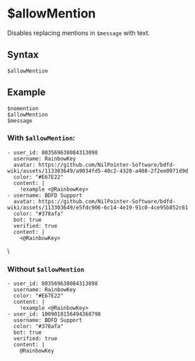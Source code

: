 # $allowMention
Disables replacing mentions in `$message` with text. 

## Syntax
```
$allowMention
```

## Example
```
$nomention
$allowMention
$message
```

### With `$allowMention`:
```discord yaml
- user_id: 803569638084313098
  username: RainbowKey
  avatar: https://github.com/NilPointer-Software/bdfd-wiki/assets/113303649/a9034fd5-40c2-4320-a408-2f2ee0071d9d
  color: "#E67E22"
  content: |
    !example <@RainbowKey>
- username: BDFD Support
  avatar: https://github.com/NilPointer-Software/bdfd-wiki/assets/113303649/e5fdc906-6c14-4e19-91c0-4ce95b852c61
  color: "#378afa"
  bot: true
  verified: true
  content: |
    <@RainbowKey>
```
\
### Without `$allowMention`
```discord yaml
- user_id: 803569638084313098
  username: RainbowKey
  color: "#E67E22"
  content: |
    !example <@RainbowKey>
- user_id: 1009018156494368798
  username: BDFD Support
  color: "#378afa"
  bot: true
  verified: true
  content: |
    @RainbowKey
```
